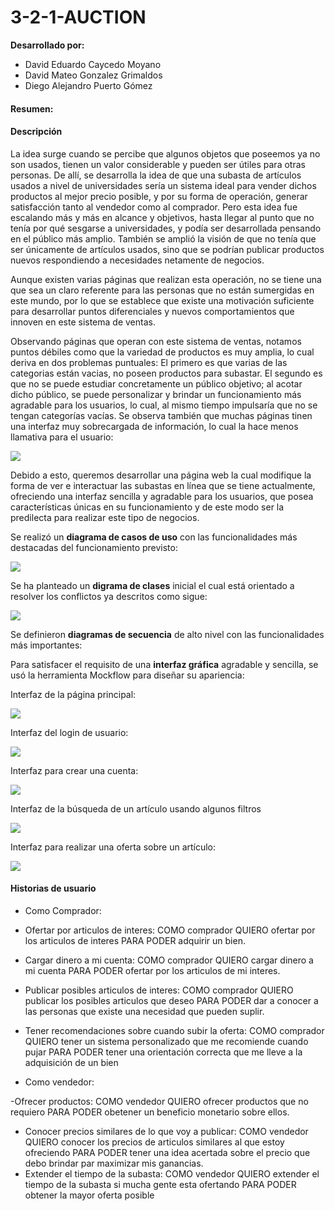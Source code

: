 # 3-2-1-AUCTION
**Desarrollado por:**
- David Eduardo Caycedo Moyano
- David Mateo Gonzalez Grimaldos
- Diego Alejandro Puerto Gómez

#### **Resumen:**


    
#### **Descripción**

La idea surge cuando se percibe que algunos objetos que poseemos ya no son usados, tienen un valor considerable y pueden ser útiles para otras personas. De allí, se desarrolla la idea de que una subasta de artículos usados a nivel de universidades sería un sistema ideal para vender dichos productos al mejor precio posible, y por su forma de operación, generar satisfacción tanto al vendedor como al comprador. Pero esta idea fue escalando más y más en alcance y objetivos, hasta llegar al punto que no tenía por qué sesgarse a universidades, y podía ser desarrollada pensando en el público más amplio. También se amplió la visión de que no tenía que ser únicamente de artículos usados, sino que se podrían publicar productos nuevos  respondiendo a necesidades netamente de negocios.

Aunque existen varias páginas que realizan esta operación, no se tiene una que sea un claro referente para las personas que no están sumergidas en este mundo, por lo que se establece que existe una motivación suficiente para desarrollar puntos diferenciales y nuevos comportamientos que innoven en este sistema de ventas.

Observando páginas que operan con este sistema de ventas, notamos puntos débiles como que la variedad de productos es muy amplia, lo cual deriva en dos problemas puntuales: El primero es que varias de las categorias están vacias, no poseen productos para subastar. El segundo es que no se puede estudiar concretamente un público objetivo; al acotar dicho público, se puede personalizar y brindar un funcionamiento más agradable para los usuarios, lo cual, al mismo tiempo impulsaría que no se tengan categorías vacías. Se observa también que muchas páginas tinen una interfaz muy sobrecargada de información, lo cual la hace menos llamativa para el usuario:

![](/img/sobrecarga.jpg)

Debido a esto, queremos desarrollar una página web la cual modifique la forma de ver e interactuar las subastas en línea que se tiene actualmente, ofreciendo una interfaz sencilla y agradable para los usuarios, que posea características únicas en su funcionamiento y de este modo ser la predilecta para realizar este tipo de negocios.

Se realizó un **diagrama de casos de uso** con las funcionalidades más destacadas del funcionamiento previsto:

![](/img/CasosDeUso.jpg)

Se ha planteado un **digrama de clases** inicial el cual está orientado a resolver los conflictos ya descritos como sigue:

![](/img/DiagramaDeClases.jpg)

Se definieron **diagramas de secuencia** de alto nivel con las funcionalidades más importantes:



Para satisfacer el requisito de una **interfaz gráfica** agradable y sencilla, se usó la herramienta Mockflow para diseñar su apariencia:

Interfaz de la página principal:

![](/img/InterfazUsuario1.PNG)

Interfaz del login de usuario:

![](/img/InterfazUsuario2.PNG)

Interfaz para crear una cuenta:

![](/img/InterfazUsuario3.PNG)

Interfaz de la búsqueda de un artículo usando algunos filtros

![](/img/InterfazUsuario4.PNG)

Interfaz para realizar una oferta sobre un artículo:

![](/img/InterfazUsuario5.PNG)

#### **Historias de usuario**

- Como Comprador:

- Ofertar por articulos de interes: COMO comprador QUIERO ofertar por los articulos de interes PARA PODER adquirir un bien.
- Cargar dinero a mi cuenta: COMO comprador QUIERO cargar dinero a mi cuenta PARA PODER ofertar por los articulos de mi interes.
- Publicar posibles articulos de interes: COMO comprador QUIERO publicar los posibles articulos que deseo PARA PODER dar a conocer a las personas que existe una necesidad que pueden suplir.
- Tener recomendaciones sobre cuando subir la oferta: COMO comprador QUIERO tener un sistema personalizado que me recomiende cuando pujar PARA PODER tener una orientación correcta que me lleve a la adquisición de un bien

- Como vendedor:

-Ofrecer productos: COMO vendedor QUIERO ofrecer productos que no requiero PARA PODER obetener un beneficio monetario sobre ellos.
- Conocer precios similares de lo que voy a publicar: COMO vendedor QUIERO conocer los precios de articulos similares al que estoy ofreciendo PARA PODER tener una idea acertada sobre el precio que debo brindar par maximizar mis ganancias.
- Extender el tiempo de la subasta: COMO vendedor QUIERO extender el tiempo de la subasta si mucha gente esta ofertando PARA PODER obtener la mayor oferta posible


